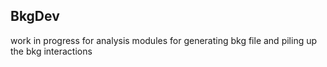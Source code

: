 ## BkgDev
work in progress for analysis modules for generating bkg file and piling up the bkg interactions
